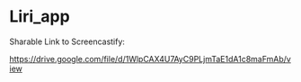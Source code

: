 # Liri_app

Sharable Link to Screencastify: 

https://drive.google.com/file/d/1WlpCAX4U7AyC9PLjmTaE1dA1c8maFmAb/view